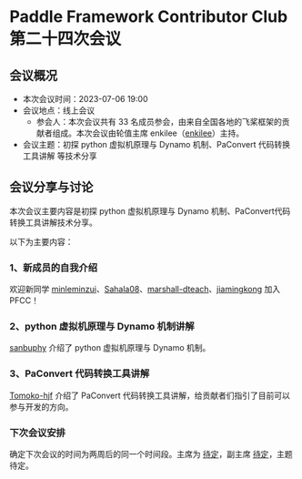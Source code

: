 # Paddle Framework Contributor Club 第二十四次会议

## 会议概况

- 本次会议时间：2023-07-06 19:00
- 会议地点：线上会议
  - 参会人：本次会议共有 33 名成员参会，由来自全国各地的飞桨框架的贡献者组成。本次会议由轮值主席 enkilee（[enkilee](https://github.com/enkilee)）主持。
- 会议主题：初探 python 虚拟机原理与 Dynamo 机制、PaConvert 代码转换工具讲解 等技术分享

## 会议分享与讨论

本次会议主要内容是初探 python 虚拟机原理与 Dynamo 机制、PaConvert代码转换工具讲解技术分享。

以下为主要内容：

### 1、新成员的自我介绍

欢迎新同学 [minleminzui](https://github.com/minleminzui)、[Sahala08](https://github.com/Sahala08)、[marshall-dteach](https://github.com/marshall-dteach)、[jiamingkong](https://github.com/jiamingkong)  加入 PFCC！

### 2、python 虚拟机原理与 Dynamo 机制讲解

[sanbuphy](https://github.com/sanbuphy) 介绍了 python 虚拟机原理与 Dynamo 机制。

### 3、PaConvert 代码转换工具讲解

[Tomoko-hjf](https://github.com/Tomoko-hjf) 介绍了 PaConvert 代码转换工具讲解，给贡献者们指引了目前可以参与开发的方向。

### 下次会议安排

确定下次会议的时间为两周后的同一个时间段。主席为 [待定]()，副主席 [待定]()，主题待定。
